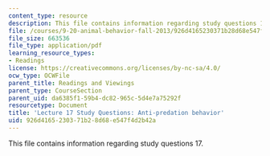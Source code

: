 ```yaml
---
content_type: resource
description: This file contains information regarding study questions 17.
file: /courses/9-20-animal-behavior-fall-2013/926d4165230371b28d68e547f4d2b42a_MIT9_20F13_L17_Qs.pdf
file_size: 663536
file_type: application/pdf
learning_resource_types:
- Readings
license: https://creativecommons.org/licenses/by-nc-sa/4.0/
ocw_type: OCWFile
parent_title: Readings and Viewings
parent_type: CourseSection
parent_uid: da6385f1-59b4-dc82-965c-5d4e7a75292f
resourcetype: Document
title: 'Lecture 17 Study Questions: Anti-predation behavior'
uid: 926d4165-2303-71b2-8d68-e547f4d2b42a
---
```

This file contains information regarding study questions 17.